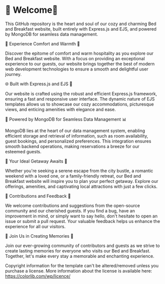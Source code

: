 # 🏡 Welcome🌅

This GitHub repository is the heart and soul of our cozy and charming Bed and Breakfast website, built entirely with Express.js and EJS, and powered by MongoDB for seamless data management. 

🛌 Experience Comfort and Warmth 🍳

Discover the epitome of comfort and warm hospitality as you explore our Bed and Breakfast website. With a focus on providing an exceptional experience to our guests, our website brings together the best of modern web development technologies to ensure a smooth and delightful user journey.

🌐 Built with Express.js and EJS 🚀

Our website is crafted using the robust and efficient Express.js framework, ensuring a fast and responsive user interface. The dynamic nature of EJS templates allows us to showcase our cozy accommodations, picturesque views, and enticing amenities with elegance and ease.

💾 Powered by MongoDB for Seamless Data Management 📊

MongoDB lies at the heart of our data management system, enabling efficient storage and retrieval of information, such as room availability, guest bookings, and personalized preferences. This integration ensures smooth backend operations, making reservations a breeze for our esteemed guests.

🧳 Your Ideal Getaway Awaits 🌴

Whether you're seeking a serene escape from the city bustle, a romantic weekend with a loved one, or a family-friendly retreat, our Bed and Breakfast website will inspire you to plan your perfect getaway. Explore our offerings, amenities, and captivating local attractions with just a few clicks.

🤝 Contributions and Feedback 🙏

We welcome contributions and suggestions from the open-source community and our cherished guests. If you find a bug, have an improvement in mind, or simply want to say hello, don't hesitate to open an issue or submit a pull request. Your valuable feedback helps us enhance the experience for all our visitors.

🌟 Join Us in Creating Memories 📸

Join our ever-growing community of contributors and guests as we strive to create lasting memories for everyone who visits our Bed and Breakfast. Together, let's make every stay a memorable and enchanting experience.

Copyright information for the template can't be altered/removed unless you purchase a license.
More information about the license is available here: https://colorlib.com/wp/licence/
